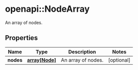 # openapi::NodeArray

An array of nodes.

## Properties
Name | Type | Description | Notes
------------ | ------------- | ------------- | -------------
**nodes** | [**array[Node]**](Node.md) | An array of nodes. | [optional] 


